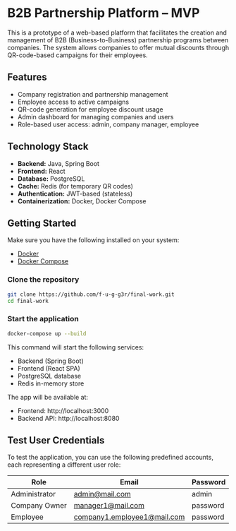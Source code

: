 # B2B Partnership Platform – MVP

This is a prototype of a web-based platform that facilitates the creation and management of B2B (Business-to-Business) partnership programs between companies. The system allows companies to offer mutual discounts through QR-code-based campaigns for their employees. 

## Features

- Company registration and partnership management
- Employee access to active campaigns
- QR-code generation for employee discount usage
- Admin dashboard for managing companies and users
- Role-based user access: admin, company manager, employee

## Technology Stack

- **Backend:** Java, Spring Boot
- **Frontend:** React
- **Database:** PostgreSQL
- **Cache:** Redis (for temporary QR codes)
- **Authentication:** JWT-based (stateless)
- **Containerization:** Docker, Docker Compose

## Getting Started

Make sure you have the following installed on your system:

- [Docker](https://www.docker.com/)
- [Docker Compose](https://docs.docker.com/compose/)

### Clone the repository

```bash
git clone https://github.com/f-u-g-g3r/final-work.git
cd final-work
```

### Start the application
```bash
docker-compose up --build
```

This command will start the following services:
- Backend (Spring Boot)
- Frontend (React SPA)
- PostgreSQL database
- Redis in-memory store

The app will be available at:
- Frontend: http://localhost:3000
- Backend API: http://localhost:8080

## Test User Credentials

To test the application, you can use the following predefined accounts, each representing a different user role:

| Role              | Email                         | Password     |
|-------------------|-------------------------------|--------------|
| Administrator     | admin@mail.com                | admin        |
| Company Owner     | manager1@mail.com             | password     |
| Employee          | company1.employee1@mail.com   | password     |


